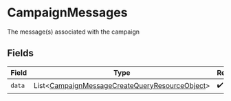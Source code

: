 # CampaignMessages

The message(s) associated with the campaign


## Fields

| Field                                                                                                                  | Type                                                                                                                   | Required                                                                                                               | Description                                                                                                            |
| ---------------------------------------------------------------------------------------------------------------------- | ---------------------------------------------------------------------------------------------------------------------- | ---------------------------------------------------------------------------------------------------------------------- | ---------------------------------------------------------------------------------------------------------------------- |
| `data`                                                                                                                 | List\<[CampaignMessageCreateQueryResourceObject](../../models/components/CampaignMessageCreateQueryResourceObject.md)> | :heavy_check_mark:                                                                                                     | N/A                                                                                                                    |